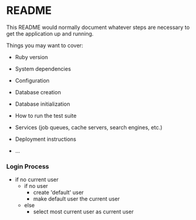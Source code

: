 # README

This README would normally document whatever steps are necessary to get the
application up and running.

Things you may want to cover:

* Ruby version

* System dependencies

* Configuration

* Database creation

* Database initialization

* How to run the test suite

* Services (job queues, cache servers, search engines, etc.)

* Deployment instructions

* ...

### Login Process

- if no current user
  - if no user
    - create 'default' user
    - make default user the current user
  - else
    - select most current user as current user